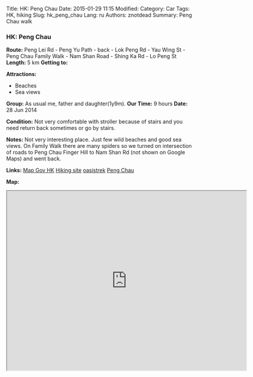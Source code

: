 Title: HK: Peng Chau
Date: 2015-01-29 11:15
Modified: 
Category: Car
Tags: HK,  hiking
Slug: hk_peng_chau
Lang: ru
Authors: znotdead
Summary: Peng Chau walk

### HK: Peng Chau

**Route:** Peng Lei Rd - Peng Yu Path - back - Lok Peng Rd - Yau Wing St - Peng Chau Family Walk - Nam Shan Road - Shing Ka Rd - Lo Peng St
**Length:** 5 km
**Getting to:**

**Attractions:**
- Beaches
- Sea views

**Group:** As usual me, father and daughter(1y9m).
**Our Time:** 9 hours
**Date:** 28 Jun 2014

**Condition:** Not very comfortable with stroller because of stairs and you need return back sometimes or go by stairs.

**Notes:**
Not very interesting place. Just few wild beaches and good sea views. On Family Walk there are many spiders so we turned on intersection of roads to Peng Chau Finger Hill to Nam Shan Rd (not shown on Google Maps) and went back.

**Links:**
[Map Gov HK](http://www2.map.gov.hk/gih3/view/index.jsp)
[Hiking site](http://hiking.gov.hk/eng)
[oasistrek](http://www.oasistrek.com)
[Peng Chau](http://www.oasistrek.com/peng_chau_e.php)

**Map:**
<iframe src="https://www.google.com/maps/d/embed?mid=zLClmVqlU_kM.kYzfSQtEjvtA" width="640" height="480"></iframe>
